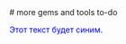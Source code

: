 <link rel="shortcut icon" href="https://github.com/user-attachments/assets/03562d96-1f83-4a52-9510-6b41e8e61858" type="image/x-icon">
# more gems and tools
to-do
<p style="color:blue">Этот текст будет синим.</p>
